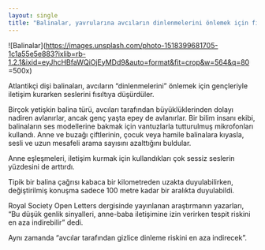 ```yaml
---
layout: single
title: "Balinalar, yavrularına avcıların dinlenmelerini önlemek için fısıltıyla konuşuyor"
---
```

![Balinalar](https://images.unsplash.com/photo-1518399681705-1c1a55e5e883?ixlib=rb-1.2.1&ixid=eyJhcHBfaWQiOjEyMDd9&auto=format&fit=crop&w=564&q=80 =500x)

Atlantikçi dişi balinaları, avcıların “dinlenmelerini” önlemek için gençleriyle iletişim kurarken seslerini fısıltıya düşürdüler.

Birçok yetişkin balina türü, avcıları tarafından büyüklüklerinden dolayı nadiren avlanırlar, ancak genç yaşta epey de avlanırlar.
Bir bilim insanı ekibi, balinaların ses modellerine bakmak için vantuzlarla tutturulmuş mikrofonları kullandı.
Anne ve buzağı çiftlerinin, çocuk veya hamile balinalara kıyasla, sesli ve uzun mesafeli arama sayısını azalttığını buldular.

Anne eşleşmeleri, iletişim kurmak için kullandıkları çok sessiz seslerin yüzdesini de arttırdı.

Tipik bir balina çağrısı kabaca bir kilometreden uzakta duyulabilirken, değiştirilmiş konuşma sadece 100 metre kadar bir aralıkta duyulabildi.

Royal Society Open Letters dergisinde yayınlanan araştırmanın yazarları, “Bu düşük genlik sinyalleri, anne-baba iletişimine izin verirken tespit riskini en aza indirebilir” dedi.

Aynı zamanda “avcılar tarafından gizlice dinleme riskini en aza indirecek”.
